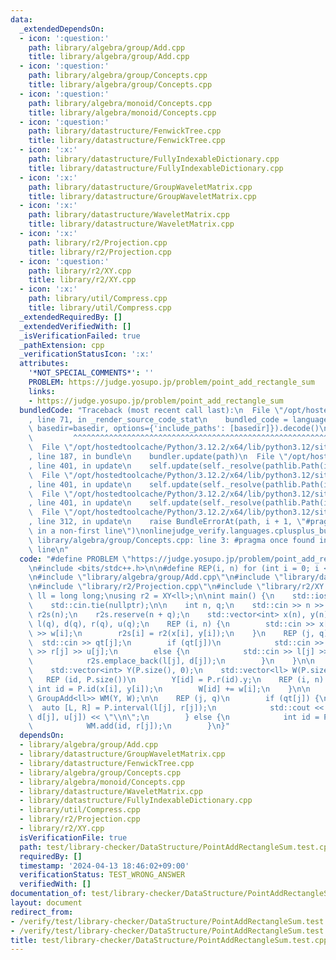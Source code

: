 ```yaml
---
data:
  _extendedDependsOn:
  - icon: ':question:'
    path: library/algebra/group/Add.cpp
    title: library/algebra/group/Add.cpp
  - icon: ':question:'
    path: library/algebra/group/Concepts.cpp
    title: library/algebra/group/Concepts.cpp
  - icon: ':question:'
    path: library/algebra/monoid/Concepts.cpp
    title: library/algebra/monoid/Concepts.cpp
  - icon: ':question:'
    path: library/datastructure/FenwickTree.cpp
    title: library/datastructure/FenwickTree.cpp
  - icon: ':x:'
    path: library/datastructure/FullyIndexableDictionary.cpp
    title: library/datastructure/FullyIndexableDictionary.cpp
  - icon: ':x:'
    path: library/datastructure/GroupWaveletMatrix.cpp
    title: library/datastructure/GroupWaveletMatrix.cpp
  - icon: ':x:'
    path: library/datastructure/WaveletMatrix.cpp
    title: library/datastructure/WaveletMatrix.cpp
  - icon: ':x:'
    path: library/r2/Projection.cpp
    title: library/r2/Projection.cpp
  - icon: ':question:'
    path: library/r2/XY.cpp
    title: library/r2/XY.cpp
  - icon: ':x:'
    path: library/util/Compress.cpp
    title: library/util/Compress.cpp
  _extendedRequiredBy: []
  _extendedVerifiedWith: []
  _isVerificationFailed: true
  _pathExtension: cpp
  _verificationStatusIcon: ':x:'
  attributes:
    '*NOT_SPECIAL_COMMENTS*': ''
    PROBLEM: https://judge.yosupo.jp/problem/point_add_rectangle_sum
    links:
    - https://judge.yosupo.jp/problem/point_add_rectangle_sum
  bundledCode: "Traceback (most recent call last):\n  File \"/opt/hostedtoolcache/Python/3.12.2/x64/lib/python3.12/site-packages/onlinejudge_verify/documentation/build.py\"\
    , line 71, in _render_source_code_stat\n    bundled_code = language.bundle(stat.path,\
    \ basedir=basedir, options={'include_paths': [basedir]}).decode()\n          \
    \         ^^^^^^^^^^^^^^^^^^^^^^^^^^^^^^^^^^^^^^^^^^^^^^^^^^^^^^^^^^^^^^^^^^^^^^^^^^^^^^^^^\n\
    \  File \"/opt/hostedtoolcache/Python/3.12.2/x64/lib/python3.12/site-packages/onlinejudge_verify/languages/cplusplus.py\"\
    , line 187, in bundle\n    bundler.update(path)\n  File \"/opt/hostedtoolcache/Python/3.12.2/x64/lib/python3.12/site-packages/onlinejudge_verify/languages/cplusplus_bundle.py\"\
    , line 401, in update\n    self.update(self._resolve(pathlib.Path(included), included_from=path))\n\
    \  File \"/opt/hostedtoolcache/Python/3.12.2/x64/lib/python3.12/site-packages/onlinejudge_verify/languages/cplusplus_bundle.py\"\
    , line 401, in update\n    self.update(self._resolve(pathlib.Path(included), included_from=path))\n\
    \  File \"/opt/hostedtoolcache/Python/3.12.2/x64/lib/python3.12/site-packages/onlinejudge_verify/languages/cplusplus_bundle.py\"\
    , line 401, in update\n    self.update(self._resolve(pathlib.Path(included), included_from=path))\n\
    \  File \"/opt/hostedtoolcache/Python/3.12.2/x64/lib/python3.12/site-packages/onlinejudge_verify/languages/cplusplus_bundle.py\"\
    , line 312, in update\n    raise BundleErrorAt(path, i + 1, \"#pragma once found\
    \ in a non-first line\")\nonlinejudge_verify.languages.cplusplus_bundle.BundleErrorAt:\
    \ library/algebra/group/Concepts.cpp: line 3: #pragma once found in a non-first\
    \ line\n"
  code: "#define PROBLEM \"https://judge.yosupo.jp/problem/point_add_rectangle_sum\"\
    \n#include <bits/stdc++.h>\n\n#define REP(i, n) for (int i = 0; i < (n); i++)\n\
    \n#include \"library/algebra/group/Add.cpp\"\n#include \"library/datastructure/GroupWaveletMatrix.cpp\"\
    \n#include \"library/r2/Projection.cpp\"\n#include \"library/r2/XY.cpp\"\n\nusing\
    \ ll = long long;\nusing r2 = XY<ll>;\n\nint main() {\n    std::ios::sync_with_stdio(false);\n\
    \    std::cin.tie(nullptr);\n\n    int n, q;\n    std::cin >> n >> q;\n    std::vector<r2>\
    \ r2s(n);\n    r2s.reserve(n + q);\n    std::vector<int> x(n), y(n), w(n), qt(q),\
    \ l(q), d(q), r(q), u(q);\n    REP (i, n) {\n        std::cin >> x[i] >> y[i]\
    \ >> w[i];\n        r2s[i] = r2(x[i], y[i]);\n    }\n    REP (j, q) {\n      \
    \  std::cin >> qt[j];\n        if (qt[j])\n            std::cin >> l[j] >> d[j]\
    \ >> r[j] >> u[j];\n        else {\n            std::cin >> l[j] >> d[j] >> r[j];\n\
    \            r2s.emplace_back(l[j], d[j]);\n        }\n    }\n\n    auto P = Projection(r2s);\n\
    \    std::vector<int> Y(P.size(), 0);\n    std::vector<ll> W(P.size(), 0);\n \
    \   REP (id, P.size())\n        Y[id] = P.r(id).y;\n    REP (i, n) {\n       \
    \ int id = P.id(x[i], y[i]);\n        W[id] += w[i];\n    }\n\n    GroupWaveletMatrix<int,\
    \ GroupAdd<ll>> WM(Y, W);\n\n    REP (j, q)\n        if (qt[j]) {\n          \
    \  auto [L, R] = P.interval(l[j], r[j]);\n            std::cout << WM.sum(L, R,\
    \ d[j], u[j]) << \"\\n\";\n        } else {\n            int id = P.id(l[j], d[j]);\n\
    \            WM.add(id, r[j]);\n        }\n}"
  dependsOn:
  - library/algebra/group/Add.cpp
  - library/datastructure/GroupWaveletMatrix.cpp
  - library/datastructure/FenwickTree.cpp
  - library/algebra/group/Concepts.cpp
  - library/algebra/monoid/Concepts.cpp
  - library/datastructure/WaveletMatrix.cpp
  - library/datastructure/FullyIndexableDictionary.cpp
  - library/util/Compress.cpp
  - library/r2/Projection.cpp
  - library/r2/XY.cpp
  isVerificationFile: true
  path: test/library-checker/DataStructure/PointAddRectangleSum.test.cpp
  requiredBy: []
  timestamp: '2024-04-13 18:46:02+09:00'
  verificationStatus: TEST_WRONG_ANSWER
  verifiedWith: []
documentation_of: test/library-checker/DataStructure/PointAddRectangleSum.test.cpp
layout: document
redirect_from:
- /verify/test/library-checker/DataStructure/PointAddRectangleSum.test.cpp
- /verify/test/library-checker/DataStructure/PointAddRectangleSum.test.cpp.html
title: test/library-checker/DataStructure/PointAddRectangleSum.test.cpp
---
```

